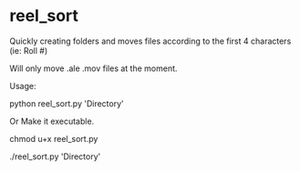# reel_sort
Quickly creating folders and moves files according to the first 4 characters (ie: Roll #)

Will only move .ale .mov files at the moment.

Usage:

python reel_sort.py 'Directory'

Or Make it executable.

chmod u+x reel_sort.py 

./reel_sort.py 'Directory'
